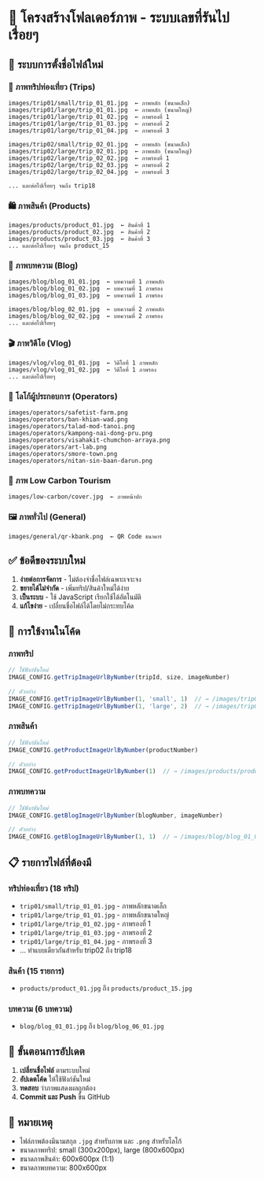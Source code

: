 # 📁 โครงสร้างโฟลเดอร์ภาพ - ระบบเลขที่รันไปเรื่อยๆ

## 🎯 **ระบบการตั้งชื่อไฟล์ใหม่**

### 📸 **ภาพทริปท่องเที่ยว (Trips)**
```
images/trip01/small/trip_01_01.jpg  ← ภาพหลัก (ขนาดเล็ก)
images/trip01/large/trip_01_01.jpg  ← ภาพหลัก (ขนาดใหญ่)
images/trip01/large/trip_01_02.jpg  ← ภาพรองที่ 1
images/trip01/large/trip_01_03.jpg  ← ภาพรองที่ 2
images/trip01/large/trip_01_04.jpg  ← ภาพรองที่ 3

images/trip02/small/trip_02_01.jpg  ← ภาพหลัก (ขนาดเล็ก)
images/trip02/large/trip_02_01.jpg  ← ภาพหลัก (ขนาดใหญ่)
images/trip02/large/trip_02_02.jpg  ← ภาพรองที่ 1
images/trip02/large/trip_02_03.jpg  ← ภาพรองที่ 2
images/trip02/large/trip_02_04.jpg  ← ภาพรองที่ 3

... และต่อไปเรื่อยๆ จนถึง trip18
```

### 🛍️ **ภาพสินค้า (Products)**
```
images/products/product_01.jpg  ← สินค้าที่ 1
images/products/product_02.jpg  ← สินค้าที่ 2
images/products/product_03.jpg  ← สินค้าที่ 3
... และต่อไปเรื่อยๆ จนถึง product_15
```

### 📝 **ภาพบทความ (Blog)**
```
images/blog/blog_01_01.jpg  ← บทความที่ 1 ภาพหลัก
images/blog/blog_01_02.jpg  ← บทความที่ 1 ภาพรอง
images/blog/blog_01_03.jpg  ← บทความที่ 1 ภาพรอง

images/blog/blog_02_01.jpg  ← บทความที่ 2 ภาพหลัก
images/blog/blog_02_02.jpg  ← บทความที่ 2 ภาพรอง
... และต่อไปเรื่อยๆ
```

### 🎬 **ภาพวิดีโอ (Vlog)**
```
images/vlog/vlog_01_01.jpg  ← วิดีโอที่ 1 ภาพหลัก
images/vlog/vlog_01_02.jpg  ← วิดีโอที่ 1 ภาพรอง
... และต่อไปเรื่อยๆ
```

### 🏢 **โลโก้ผู้ประกอบการ (Operators)**
```
images/operators/safetist-farm.png
images/operators/ban-khian-wad.png
images/operators/talad-mod-tanoi.png
images/operators/kampong-nai-dong-pru.png
images/operators/visahakit-chumchon-arraya.png
images/operators/art-lab.png
images/operators/smore-town.png
images/operators/nitan-sin-baan-darun.png
```

### 🌱 **ภาพ Low Carbon Tourism**
```
images/low-carbon/cover.jpg  ← ภาพหน้าปก
```

### 🖼️ **ภาพทั่วไป (General)**
```
images/general/qr-kbank.png  ← QR Code ธนาคาร
```

## ✅ **ข้อดีของระบบใหม่**

1. **ง่ายต่อการจัดการ** - ไม่ต้องจำชื่อไฟล์เฉพาะเจาะจง
2. **ขยายได้ไม่จำกัด** - เพิ่มทริป/สินค้าใหม่ได้ง่าย
3. **เป็นระบบ** - ใช้ JavaScript เรียกใช้ได้อัตโนมัติ
4. **แก้ไขง่าย** - เปลี่ยนชื่อไฟล์ได้โดยไม่กระทบโค้ด

## 🔧 **การใช้งานในโค้ด**

### **ภาพทริป**
```javascript
// ใช้ฟังก์ชันใหม่
IMAGE_CONFIG.getTripImageUrlByNumber(tripId, size, imageNumber)

// ตัวอย่าง
IMAGE_CONFIG.getTripImageUrlByNumber(1, 'small', 1)  // → /images/trip01/small/trip_01_01.jpg
IMAGE_CONFIG.getTripImageUrlByNumber(1, 'large', 2)  // → /images/trip01/large/trip_01_02.jpg
```

### **ภาพสินค้า**
```javascript
// ใช้ฟังก์ชันใหม่
IMAGE_CONFIG.getProductImageUrlByNumber(productNumber)

// ตัวอย่าง
IMAGE_CONFIG.getProductImageUrlByNumber(1)  // → /images/products/product_01.jpg
```

### **ภาพบทความ**
```javascript
// ใช้ฟังก์ชันใหม่
IMAGE_CONFIG.getBlogImageUrlByNumber(blogNumber, imageNumber)

// ตัวอย่าง
IMAGE_CONFIG.getBlogImageUrlByNumber(1, 1)  // → /images/blog/blog_01_01.jpg
```

## 📋 **รายการไฟล์ที่ต้องมี**

### **ทริปท่องเที่ยว (18 ทริป)**
- `trip01/small/trip_01_01.jpg` - ภาพหลักขนาดเล็ก
- `trip01/large/trip_01_01.jpg` - ภาพหลักขนาดใหญ่
- `trip01/large/trip_01_02.jpg` - ภาพรองที่ 1
- `trip01/large/trip_01_03.jpg` - ภาพรองที่ 2
- `trip01/large/trip_01_04.jpg` - ภาพรองที่ 3
- ... ทำแบบเดียวกันสำหรับ trip02 ถึง trip18

### **สินค้า (15 รายการ)**
- `products/product_01.jpg` ถึง `products/product_15.jpg`

### **บทความ (6 บทความ)**
- `blog/blog_01_01.jpg` ถึง `blog/blog_06_01.jpg`

## 🚀 **ขั้นตอนการอัปเดต**

1. **เปลี่ยนชื่อไฟล์** ตามระบบใหม่
2. **อัปเดตโค้ด** ให้ใช้ฟังก์ชันใหม่
3. **ทดสอบ** ว่าภาพแสดงผลถูกต้อง
4. **Commit และ Push** ขึ้น GitHub

## 📝 **หมายเหตุ**

- ไฟล์ภาพต้องมีนามสกุล `.jpg` สำหรับภาพ และ `.png` สำหรับโลโก้
- ขนาดภาพทริป: small (300x200px), large (800x600px)
- ขนาดภาพสินค้า: 600x600px (1:1)
- ขนาดภาพบทความ: 800x600px
